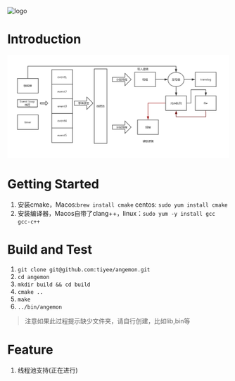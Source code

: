 

![logo](./Angemon)
# Introduction
![流程图](./mq.png)

# Getting Started

1. 安装cmake，Macos:`brew install cmake` centos: `sudo yum install cmake`
2. 安装编译器，Macos自带了clang++，linux：`sudo yum -y install gcc gcc-c++`


# Build and Test

1. `git clone git@github.com:tiyee/angemon.git`
2. `cd angemon`
3. `mkdir build && cd build`
4. `cmake ..`
5. `make`
6. `../bin/angemon`

> 注意如果此过程提示缺少文件夹，请自行创建，比如lib,bin等

# Feature

1. 线程池支持(正在进行)
